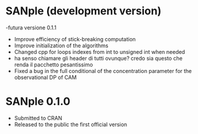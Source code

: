 # SANple (development version)

-futura versione 0.1.1

* Improve efficiency of stick-breaking computation
* Improve initialization of the algorithms
* Changed cpp for loops indexes from int to unsigned int when needed
* ha senso chiamare gli header di tutti ovunque? credo sia questo che renda il pacchetto pesantissimo
* Fixed a bug in the full conditional of the concentration parameter for the observational DP of CAM

# SANple 0.1.0

* Submitted to CRAN
* Released to the public the first official version
